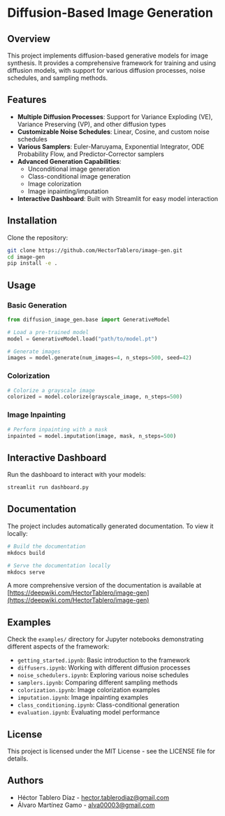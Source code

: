 # Diffusion-Based Image Generation

## Overview

This project implements diffusion-based generative models for image synthesis. It provides a comprehensive framework for training and using diffusion models, with support for various diffusion processes, noise schedules, and sampling methods.

## Features

- **Multiple Diffusion Processes**: Support for Variance Exploding (VE), Variance Preserving (VP), and other diffusion types
- **Customizable Noise Schedules**: Linear, Cosine, and custom noise schedules
- **Various Samplers**: Euler-Maruyama, Exponential Integrator, ODE Probability Flow, and Predictor-Corrector samplers
- **Advanced Generation Capabilities**:
  - Unconditional image generation
  - Class-conditional image generation
  - Image colorization
  - Image inpainting/imputation
- **Interactive Dashboard**: Built with Streamlit for easy model interaction

## Installation

Clone the repository:

```bash
git clone https://github.com/HectorTablero/image-gen.git
cd image-gen
pip install -e .
```

## Usage

### Basic Generation

```python
from diffusion_image_gen.base import GenerativeModel

# Load a pre-trained model
model = GenerativeModel.load("path/to/model.pt")

# Generate images
images = model.generate(num_images=4, n_steps=500, seed=42)
```

### Colorization

```python
# Colorize a grayscale image
colorized = model.colorize(grayscale_image, n_steps=500)
```

### Image Inpainting

```python
# Perform inpainting with a mask
inpainted = model.imputation(image, mask, n_steps=500)
```

## Interactive Dashboard

Run the dashboard to interact with your models:

```bash
streamlit run dashboard.py
```

## Documentation

The project includes automatically generated documentation. To view it locally:

```bash
# Build the documentation
mkdocs build

# Serve the documentation locally
mkdocs serve
```

A more comprehensive version of the documentation is available at [https://deepwiki.com/HectorTablero/image-gen](https://deepwiki.com/HectorTablero/image-gen)

## Examples

Check the `examples/` directory for Jupyter notebooks demonstrating different aspects of the framework:

- `getting_started.ipynb`: Basic introduction to the framework
- `diffusers.ipynb`: Working with different diffusion processes
- `noise_schedulers.ipynb`: Exploring various noise schedules
- `samplers.ipynb`: Comparing different sampling methods
- `colorization.ipynb`: Image colorization examples
- `imputation.ipynb`: Image inpainting examples
- `class_conditioning.ipynb`: Class-conditional generation
- `evaluation.ipynb`: Evaluating model performance

## License

This project is licensed under the MIT License - see the LICENSE file for details.

## Authors

- Héctor Tablero Díaz - [hector.tablerodiaz@gmail.com](mailto:hector.tablerodiaz@gmail.com)
- Álvaro Martínez Gamo - [alva00003@gmail.com](mailto:alva00003@gmail.com)
